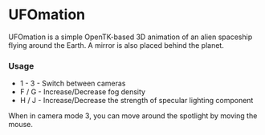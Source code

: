 ﻿# UFOmation

UFOmation is a simple OpenTK-based 3D animation of an alien spaceship flying around the Earth. A mirror is also placed
behind the planet.

### Usage

- 1 - 3 - Switch between cameras
- F / G - Increase/Decrease fog density
- H / J - Increase/Decrease the strength of specular lighting component

When in camera mode 3, you can move around the spotlight by moving the mouse.